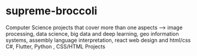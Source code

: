 # supreme-broccoli

Computer Science projects that cover more than one aspects --> 
image processing, data science, big data and deep learning, geo information systems, assembly language interpretation, react web design and html/css  
C#, Flutter, Python , CSS/HTML Projects 

